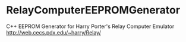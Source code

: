 RelayComputerEEPROMGenerator
============================

C++ EEPROM Generator for Harry Porter's Relay Computer Emulator http://web.cecs.pdx.edu/~harry/Relay/ 
